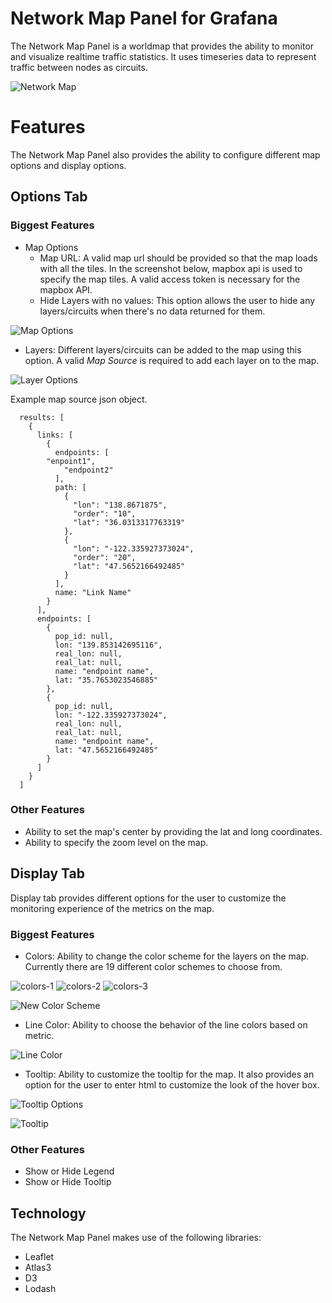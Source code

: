 # Network Map Panel for Grafana
The Network Map Panel is a worldmap that provides the ability to monitor and visualize realtime traffic statistics. It uses timeseries data to represent traffic between nodes as circuits.

![Network Map](/src/images/network-map-1.png)

# Features
The Network Map Panel also provides the ability to configure different map options and display options. 

## Options Tab
### Biggest Features
* Map Options
  - Map URL: A valid map url should be provided so that the map loads with all the tiles. In the screenshot below, mapbox api is used to specify the map tiles. A valid access token is necessary for the mapbox API.
  - Hide Layers with no values: This option allows the user to hide any layers/circuits when there's no data returned for them.
  
![Map Options](/src/images/map-options.png)

* Layers: Different layers/circuits can be added to the map using this option. A valid *Map Source* is required to add each layer on to the map.

![Layer Options](/src/images/layer-options.png)
  
  Example map source json object.
  
```
  results: [
    {
      links: [
        {
          endpoints: [
	    "enpoint1",
            "endpoint2"
          ],
          path: [
            {
              "lon": "138.8671875",
              "order": "10",
              "lat": "36.0313317763319"
            },
            {
              "lon": "-122.335927373024",
              "order": "20",
              "lat": "47.5652166492485"
            }
          ],
          name: "Link Name"
        }
      ],
      endpoints: [
        {
          pop_id: null,
          lon: "139.853142695116",
          real_lon: null,
          real_lat: null,
          name: "endpoint name",
          lat: "35.7653023546885"
        },
        {
          pop_id: null,
          lon: "-122.335927373024",
          real_lon: null,
          real_lat: null,
          name: "endpoint name",
          lat: "47.5652166492485"
        }
      ]
    }
  ]
```
### Other Features
* Ability to set the map's center by providing the lat and long coordinates.
* Ability to specify the zoom level on the map. 

## Display Tab
Display tab provides different options for the user to customize the monitoring experience of the metrics on the map.
### Biggest Features
* Colors: Ability to change the color scheme for the layers on the map. Currently there are 19 different color schemes to choose from.

![colors-1](/src/images/colors-3-2.png)	![colors-2](/src/images/colors-2.png)	![colors-3](/src/images/colors-1.png)

![New Color Scheme](/src/images/network-map.png)

* Line Color: Ability to choose the behavior of the line colors based on metric. 

![Line Color](/src/images/line-color.png)

* Tooltip: Ability to customize the tooltip for the map. It also provides an option for the user to enter html to customize the look of the hover box.

![Tooltip Options](/src/images/tooltip-options.png)

![Tooltip](/src/images/custom-hover-box.png)

### Other Features
* Show or Hide Legend
* Show or Hide Tooltip

## Technology
The Network Map Panel makes use of the following libraries:
* Leaflet
* Atlas3
* D3
* Lodash


  
  


     
     

